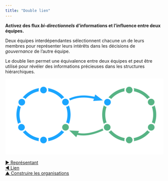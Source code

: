 ```yaml
---
title: "Double lien"
---
```



<summary>
<strong>Activez des flux <em>bi-directionnels</em> d’informations et l’influence entre deux équipes.</strong>
</summary>

Deux équipes interdépendantes sélectionnent chacune un de leurs membres pour représenter leurs intérêts dans les décisions de <dfn data-info="Gouvernance: L&apos;acte de fixer des objectifs et de prendre et de modifier des décisions qui guident les gens pour les accomplir.">gouvernance</dfn> de l’autre équipe.

Le double lien permet une équivalence entre deux équipes et peut être utilisé pour révéler des informations précieuses dans les structures hiérarchiques.

![Double lien entre deux cercles](img/structural-patterns/double-link.png)

[&#9654; Représentant](representative.html)<br/>[&#9664; Lien](linking.html)<br/>[&#9650; Construire les organisations](building-organizations.html)


